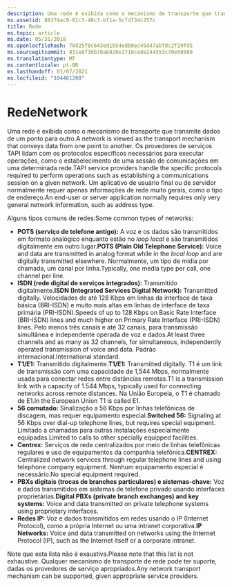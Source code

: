 ```yaml
---
description: Uma rede é exibida como o mecanismo de transporte que transmite dados de um ponto para outro.
ms.assetid: 88374ac9-81c3-48c3-bf1a-5cfd734c257c
title: Rede
ms.topic: article
ms.date: 05/31/2018
ms.openlocfilehash: 70d25f0c643ed1b54edb0ec45d47abfdc2f29fd5
ms.sourcegitcommit: 831e8f3db78ab820e1710cede244553c70e50500
ms.translationtype: MT
ms.contentlocale: pt-BR
ms.lasthandoff: 01/07/2021
ms.locfileid: "104461208"
---
```

# <a name="network"></a><span data-ttu-id="ed0f6-103">Rede</span><span class="sxs-lookup"><span data-stu-id="ed0f6-103">Network</span></span>

<span data-ttu-id="ed0f6-104">Uma rede é exibida como o mecanismo de transporte que transmite dados de um ponto para outro.</span><span class="sxs-lookup"><span data-stu-id="ed0f6-104">A network is viewed as the transport mechanism that conveys data from one point to another.</span></span> <span data-ttu-id="ed0f6-105">Os provedores de serviços TAPI lidam com os protocolos específicos necessários para executar operações, como o estabelecimento de uma sessão de comunicações em uma determinada rede.</span><span class="sxs-lookup"><span data-stu-id="ed0f6-105">TAPI service providers handle the specific protocols required to perform operations such as establishing a communications session on a given network.</span></span> <span data-ttu-id="ed0f6-106">Um aplicativo de usuário final ou de servidor normalmente requer apenas informações de rede muito gerais, como o tipo de endereço.</span><span class="sxs-lookup"><span data-stu-id="ed0f6-106">An end-user or server application normally requires only very general network information, such as address type.</span></span>

<span data-ttu-id="ed0f6-107">Alguns tipos comuns de redes:</span><span class="sxs-lookup"><span data-stu-id="ed0f6-107">Some common types of networks:</span></span>

-   <span data-ttu-id="ed0f6-108">**POTS (serviço de telefone antigo):** A voz e os dados são transmitidos em formato analógico enquanto estão no *loop local* e são transmitidos digitalmente em outro lugar.</span><span class="sxs-lookup"><span data-stu-id="ed0f6-108">**POTS (Plain Old Telephone Service):** Voice and data are transmitted in analog format while in the *local loop* and are digitally transmitted elsewhere.</span></span> <span data-ttu-id="ed0f6-109">Normalmente, um tipo de mídia por chamada, um canal por linha.</span><span class="sxs-lookup"><span data-stu-id="ed0f6-109">Typically, one media type per call, one channel per line.</span></span>
-   <span data-ttu-id="ed0f6-110">**ISDN (rede digital de serviços integrados):** Transmitido digitalmente.</span><span class="sxs-lookup"><span data-stu-id="ed0f6-110">**ISDN (Integrated Services Digital Network):** Transmitted digitally.</span></span> <span data-ttu-id="ed0f6-111">Velocidades de até 128 Kbps em linhas da interface de taxa básica (BRI-ISDN) e muito mais altas em linhas de interface de taxa primária (PRI-ISDN).</span><span class="sxs-lookup"><span data-stu-id="ed0f6-111">Speeds of up to 128 Kbps on Basic Rate Interface (BRI-ISDN) lines and much higher on Primary Rate Interface (PRI-ISDN) lines.</span></span> <span data-ttu-id="ed0f6-112">Pelo menos três canais e até 32 canais, para transmissão simultânea e independente operada de voz e dados.</span><span class="sxs-lookup"><span data-stu-id="ed0f6-112">At least three channels and as many as 32 channels, for simultaneous, independently operated transmission of voice and data.</span></span> <span data-ttu-id="ed0f6-113">Padrão internacional.</span><span class="sxs-lookup"><span data-stu-id="ed0f6-113">International standard.</span></span>
-   <span data-ttu-id="ed0f6-114">**T1/E1:** Transmitido digitalmente.</span><span class="sxs-lookup"><span data-stu-id="ed0f6-114">**T1/E1:** Transmitted digitally.</span></span> <span data-ttu-id="ed0f6-115">T1 é um link de transmissão com uma capacidade de 1,544 Mbps, normalmente usada para conectar redes entre distâncias remotas.</span><span class="sxs-lookup"><span data-stu-id="ed0f6-115">T1 is a transmission link with a capacity of 1.544 Mbps, typically used for connecting networks across remote distances.</span></span> <span data-ttu-id="ed0f6-116">Na União Europeia, o T1 é chamado de E1.</span><span class="sxs-lookup"><span data-stu-id="ed0f6-116">In the European Union T1 is called E1.</span></span>
-   <span data-ttu-id="ed0f6-117">**56 comutado:** Sinalização a 56 Kbps por linhas telefônicas de discagem, mas requer equipamento especial.</span><span class="sxs-lookup"><span data-stu-id="ed0f6-117">**Switched 56:** Signaling at 56 Kbps over dial-up telephone lines, but requires special equipment.</span></span> <span data-ttu-id="ed0f6-118">Limitado a chamadas para outras instalações especialmente equipadas.</span><span class="sxs-lookup"><span data-stu-id="ed0f6-118">Limited to calls to other specially equipped facilities.</span></span>
-   <span data-ttu-id="ed0f6-119">**Centrex:** Serviços de rede centralizados por meio de linhas telefônicas regulares e uso de equipamentos da companhia telefônica.</span><span class="sxs-lookup"><span data-stu-id="ed0f6-119">**CENTREX:** Centralized network services through regular telephone lines and using telephone company equipment.</span></span> <span data-ttu-id="ed0f6-120">Nenhum equipamento especial é necessário.</span><span class="sxs-lookup"><span data-stu-id="ed0f6-120">No special equipment required.</span></span>
-   <span data-ttu-id="ed0f6-121">**PBXs digitais (trocas de branches particulares) e sistemas-chave:** Voz e dados transmitidos em sistemas de telefone privado usando interfaces proprietárias.</span><span class="sxs-lookup"><span data-stu-id="ed0f6-121">**Digital PBXs (private branch exchanges) and key systems:** Voice and data transmitted on private telephone systems using proprietary interfaces.</span></span>
-   <span data-ttu-id="ed0f6-122">**Redes IP:** Voz e dados transmitidos em redes usando o IP (Internet Protocol), como a própria Internet ou uma intranet corporativa.</span><span class="sxs-lookup"><span data-stu-id="ed0f6-122">**IP Networks:** Voice and data transmitted on networks using the Internet Protocol (IP), such as the Internet itself or a corporate intranet.</span></span>

<span data-ttu-id="ed0f6-123">Note que esta lista não é exaustiva.</span><span class="sxs-lookup"><span data-stu-id="ed0f6-123">Please note that this list is not exhaustive.</span></span> <span data-ttu-id="ed0f6-124">Qualquer mecanismo de transporte de rede pode ter suporte, dadas os provedores de serviço apropriados.</span><span class="sxs-lookup"><span data-stu-id="ed0f6-124">Any network transport mechanism can be supported, given appropriate service providers.</span></span>

 

 



